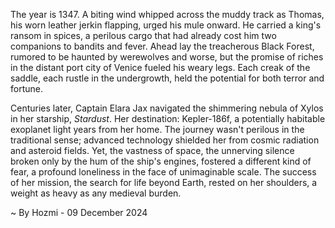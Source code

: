 
The year is 1347.  A biting wind whipped across the muddy track as Thomas, his worn leather jerkin flapping, urged his mule onward.  He carried a king's ransom in spices, a perilous cargo that had already cost him two companions to bandits and fever.  Ahead lay the treacherous Black Forest, rumored to be haunted by werewolves and worse, but the promise of riches in the distant port city of Venice fueled his weary legs.  Each creak of the saddle, each rustle in the undergrowth, held the potential for both terror and fortune.

Centuries later,  Captain Elara Jax navigated the shimmering nebula of Xylos in her starship, *Stardust*.  Her destination: Kepler-186f, a potentially habitable exoplanet light years from her home.  The journey wasn't perilous in the traditional sense; advanced technology shielded her from cosmic radiation and asteroid fields.  Yet, the vastness of space, the unnerving silence broken only by the hum of the ship's engines, fostered a different kind of fear, a profound loneliness in the face of unimaginable scale. The success of her mission, the search for life beyond Earth, rested on her shoulders, a weight as heavy as any medieval burden.

~ By Hozmi - 09 December 2024
